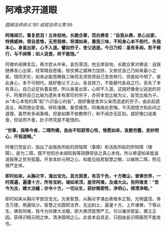 # 阿难求开道眼
_圆瑛法师讲义:181 成观法师义贯:99_

**阿难闻已，重复悲泪！五体投地，长跪合掌，而白佛言：“自我从佛，发心出家，恃佛威神，常自思惟，无劳我修，将谓如来，惠我三味，不知身心本不相代，失我本心，身虽出家，心不入道。譬如穷子，舍父逃逝。今日乃知：虽有多闻，若不修行，与不闻等；如人说食，终不能饱。”**

阿难听闻佛言后，再次悲从中来，哀伤落泪。他五体投地，长跪合掌对佛说：自我随佛发心出家，经常暗自思维，依仗佛之威神力加持，又依仗自己乃如来最小之弟，情同天伦，如来必能恩赐我三昧而无须劳烦自己苦苦修行。但是如今明了，彼此身心，本不可相代。就好像父子上山，各自努力，不能替代各自之行。丢失了本有真心，自己必定执着妄想，所以身虽出家，心却不入道。这就好像舍父逃逝的穷子。阿难将自己比喻为遗失本有家珍的穷子，亦将本觉比喻为父，妄觉比喻为子。从“本心本性的真”起“六识妄心的妄”，就好像是舍弃父亲而逃逝的穷子。由此起惑造业，再而随业受报。转轮诸趣，备受痛苦。阿难故此悲悔。今天因悟方知此间之道理，虽然有多闻善根，但是如果不依教修行，和不闻亦无区别。就好像口说美食，但说而不食，肚子终究是不能饱的。

**“世尊，我等今者，二障所缠，良由不知寂常心性，惟愿如来，哀愍穷露，发妙明心，开我道眼。”**

阿难已觉妄识，指出了由我执所起的烦恼障（事障）和法执所起的所知障（理障）。是为二障。既不觉知亦未闻知我等寂静常驻之真心本性。所以希望如来能哀泯我等之贫穷孤露。开发本妙元明之心，和能见般若智慧之眼，以破除二障，照见楞严定体。

**即时如来，从胸卍字，涌出宝光。其光晃昱，有百千色，十方微尘，普佛世界，一时周遍，遍灌十方，所有宝刹，诸如来顶，旋至阿难，及诸大众。告阿难言：“吾今为汝，建大法幢；亦令十方，一切众生，获妙微密性，净明心，得清净眼。”**

即时如来从胸卍字放百宝光。光表智慧，从胸卍字涌出表根本正智。光明盛茂，体含万德，用遍恒沙。智慧之光圆照法界，无边刹土，遍灌十方。上齐诸佛，下等众生。佛告阿难，我今为你建大法幢，即大佛顶首愣严王。可以摧伏邪妄，建立正因。获得识精元明之体，清净圆明之心。此皆本自具足，只因由妄识障蔽而不能发也。